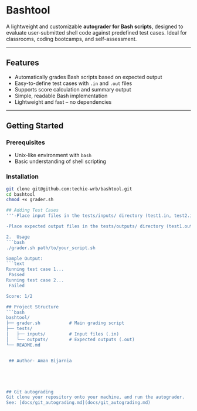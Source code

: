 # Bashtool

A lightweight and customizable **autograder for Bash scripts**, designed to evaluate user-submitted shell code against predefined test cases. Ideal for classrooms, coding bootcamps, and self-assessment.

---

## Features

-  Automatically grades Bash scripts based on expected output
-  Easy-to-define test cases with `.in` and `.out` files
-  Supports score calculation and summary output
-  Simple, readable Bash implementation
-  Lightweight and fast – no dependencies

---

## Getting Started

### Prerequisites

- Unix-like environment with `bash`
- Basic understanding of shell scripting

###  Installation

```bash
git clone git@github.com:techie-wrb/bashtool.git
cd bashtool
chmod +x grader.sh

## Adding Test Cases
'''-Place input files in the tests/inputs/ directory (test1.in, test2.in, ...)

-Place expected output files in the tests/outputs/ directory (test1.out, test2.out, ...)

2.  Usage
```bash
./grader.sh path/to/your_script.sh

Sample Output:
```text
Running test case 1...
 Passed
Running test case 2...
 Failed

Score: 1/2

## Project Structure
```bash 
bashtool/
├── grader.sh           # Main grading script
├── tests/
│   ├── inputs/         # Input files (.in)
│   └── outputs/        # Expected outputs (.out)
└── README.md


 ## Author- Aman Bijarnia





## Git autograding 
Git clone your repository onto your machine, and run the autograder.
See: [docs/git_autograding.md](docs/git_autograding.md)

